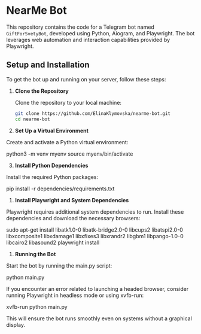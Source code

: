 # NearMe Bot

This repository contains the code for a Telegram bot named `GiftForSvetyBot`, developed using Python, Aiogram, and Playwright. The bot leverages web automation and interaction capabilities provided by Playwright.

## Setup and Installation

To get the bot up and running on your server, follow these steps:

1. **Clone the Repository**

   Clone the repository to your local machine:

   ```bash
   git clone https://github.com/ElinaKlymovska/nearme-bot.git
   cd nearme-bot

2. **Set Up a Virtual Environment**

  Create and activate a Python virtual environment:
  
python3 -m venv myenv
source myenv/bin/activate


3. **Install Python Dependencies**

  Install the required Python packages:

pip install -r dependencies/requirements.txt


1. **Install Playwright and System Dependencies**

  Playwright requires additional system dependencies to run. Install these dependencies and download the necessary browsers:

sudo apt-get install libatk1.0-0 libatk-bridge2.0-0 libcups2 libatspi2.0-0 libxcomposite1 libxdamage1 libxfixes3 libxrandr2 libgbm1 libpango-1.0-0 libcairo2 libasound2 playwright install


1. **Running the Bot**

  Start the bot by running the main.py script:
    
python main.py

    

If you encounter an error related to launching a headed browser, consider running Playwright in headless mode or using xvfb-run:

xvfb-run python main.py
    
This will ensure the bot runs smoothly even on systems without a graphical display.

